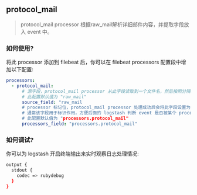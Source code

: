 ## protocol_mail

> protocol_mail processor 根据raw_mail解析详细邮件内容，并提取字段放入 event 中。

### 如何使用?

将此 processor 添加到 filebeat 后，你可以在 filebeat processors 配置段中增加以下配置:

``` yaml
processors:
  - protocol_mail:
      # 源字段，protocol_mail processor 从此字段读取到一个文件名，然后按照分隔符提取前缀
      # 此配置默认值为 "raw_mail"
      source_field: "raw_mail
      # processor 标记位，protocol_mail processor 处理成功后会将此字段设置为 true
      # 通常该字段用于标识作用，方便后面的 logstash 判断 event 是否被某个 processor 处理过
      # 此配置默认值为 "processors.protocol_mail"
      processors_field: "processors.protocol_mail"
```

### 如何调试?

你可以为 logstash 开启终端输出来实时观察日志处理情况:

``` sh
output {
  stdout {
    codec => rubydebug
  }
}
```
